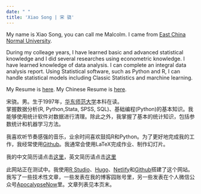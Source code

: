 ```yaml
---
date: " "
title: 'Xiao Song | 宋 骁'
---
```


My name is Xiao Song, you can call me Malcolm. I came from [East China Normal University](http://english.ecnu.edu.cn/).

During my colleage years, I have learned basic and advanced statistical knowledge and I did several researches using econometric knowledge. 
I have learned knowledge of data analysis. I can complete an integral data analysis report. Using Statistical software, such as Python and R, I can handle statistical models including Classic Statistics and marchine learning.

My Resume is [here](https://hsiaosong.netlify.com/englishresume/). My Chinese Resume is [here](https://hsiaosong.netlify.com/chnresume/).



宋骁。男。生于1997年，[华东师范大学](https://www.ecnu.edu.cn/)本科在读。  
掌握数据分析(R, Python,Stata, SPSS, SQL)、基础编程(Python)的基本知识。我能够使用统计软件对数据进行清理。除此之外，我掌握了基本的统计知识，包括参数统计和机器学习方法。

我喜欢听节奏感强的音乐，业余时间喜欢鼓捣R和Python。为了更好地完成我的工作，我经常使用[Github](https://github.com/ECSTA7Y)。我通常会使用LaTeX完成作业、制作幻灯片。

我的中文简历请点击[这里](https://hsiaosong.netlify.com/chnresume/)，英文简历请点击[这里](https://hsiaosong.netlify.com/englishresume/)

此网站正在测试中。我使用[R Studio](https://www.rstudio.com/)、[Hugo](https://themes.gohugo.io/)、[Netlify](https://www.netlify.com/)和[Github](https://github.com/ECSTA7Y/Mysite)搭建了这个网站。
我写了一些技术性文章，一些发表在我的博客园账号里，另一些发表在个人微信公众号[ApocalypseNow](https://mp.weixin.qq.com/s/1JU2ILRt9E7jYyUKilDX8A)里。文章列表见本页末。
